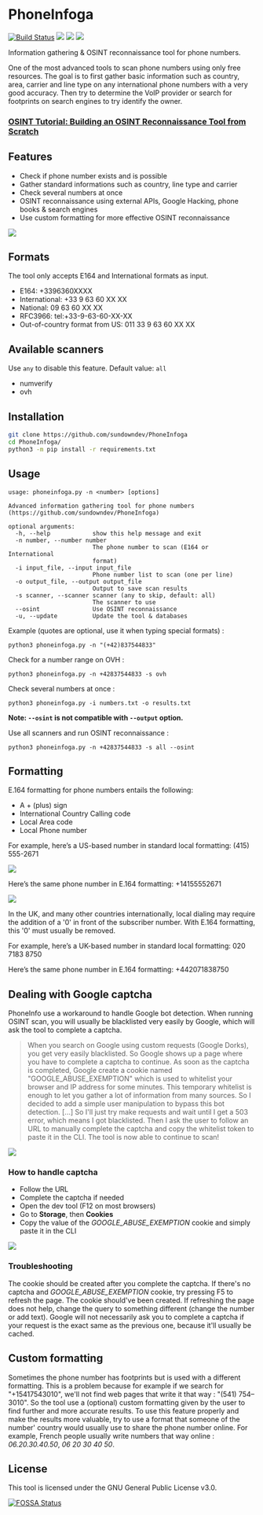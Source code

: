 # PhoneInfoga

[![Build Status](https://travis-ci.org/sundowndev/PhoneInfoga.svg?branch=master)](https://travis-ci.org/sundowndev/PhoneInfoga)
![](https://img.shields.io/badge/python-3-blue.svg)
![](https://img.shields.io/github/tag/SundownDEV/PhoneInfoga.svg)
![](https://img.shields.io/badge/license-MIT-blue.svg)

Information gathering & OSINT reconnaissance tool for phone numbers.

One of the most advanced tools to scan phone numbers using only free resources. The goal is to first gather basic information such as country, area, carrier and line type on any international phone numbers with a very good accuracy. Then try to determine the VoIP provider or search for footprints on search engines to try identify the owner.

### [OSINT Tutorial: Building an OSINT Reconnaissance Tool from Scratch](https://medium.com/@SundownDEV/phone-number-scanning-osint-recon-tool-6ad8f0cac27b)

## Features

- Check if phone number exists and is possible
- Gather standard informations such as country, line type and carrier
- Check several numbers at once
- OSINT reconnaissance using external APIs, Google Hacking, phone books & search engines
- Use custom formatting for more effective OSINT reconnaissance

![](https://i.imgur.com/bWx79dy.png)

## Formats

The tool only accepts E164 and International formats as input.

- E164: +3396360XXXX
- International: +33 9 63 60 XX XX
- National: 09 63 60 XX XX
- RFC3966: tel:+33-9-63-60-XX-XX
- Out-of-country format from US: 011 33 9 63 60 XX XX

## Available scanners

Use `any` to disable this feature. Default value: `all`

- numverify
- ovh

## Installation

```bash
git clone https://github.com/sundowndev/PhoneInfoga
cd PhoneInfoga/
python3 -m pip install -r requirements.txt
```

## Usage

```
usage: phoneinfoga.py -n <number> [options]

Advanced information gathering tool for phone numbers
(https://github.com/sundowndev/PhoneInfoga)

optional arguments:
  -h, --help            show this help message and exit
  -n number, --number number
                        The phone number to scan (E164 or International
                        format)
  -i input_file, --input input_file
                        Phone number list to scan (one per line)
  -o output_file, --output output_file
                        Output to save scan results
  -s scanner, --scanner scanner (any to skip, default: all)
                        The scanner to use
  --osint               Use OSINT reconnaissance
  -u, --update          Update the tool & databases
```

Example (quotes are optional, use it when typing special formats) :

```
python3 phoneinfoga.py -n "(+42)837544833"
```

Check for a number range on OVH :

```
python3 phoneinfoga.py -n +42837544833 -s ovh
```

Check several numbers at once :

```
python3 phoneinfoga.py -i numbers.txt -o results.txt
```

**Note: `--osint` is not compatible with `--output` option.**

Use all scanners and run OSINT reconnaissance :

```
python3 phoneinfoga.py -n +42837544833 -s all --osint
```

## Formatting

E.164 formatting for phone numbers entails the following:

- A + (plus) sign
- International Country Calling code
- Local Area code
- Local Phone number

For example, here’s a US-based number in standard local formatting: (415) 555-2671

![](https://i.imgur.com/0e2SMdL.png)

Here’s the same phone number in E.164 formatting: +14155552671

![](https://i.imgur.com/KfrvacR.png)

In the UK, and many other countries internationally, local dialing may require the addition of a '0' in front of the subscriber number. With E.164 formatting, this '0' must usually be removed.

For example, here’s a UK-based number in standard local formatting: 020 7183 8750

Here’s the same phone number in E.164 formatting: +442071838750

## Dealing with Google captcha

PhoneInfo use a workaround to handle Google bot detection. When running OSINT scan, you will usually be blacklisted very easily by Google, which will ask the tool to complete a captcha.

>When you search on Google using custom requests (Google Dorks), you get very easily blacklisted. So Google shows up a page where you have to complete a captcha to continue. As soon as the captcha is completed, Google create a cookie named "GOOGLE_ABUSE_EXEMPTION" which is used to whitelist your browser and IP address for some minutes. This temporary whitelist is enough to let you gather a lot of information from many sources. So I decided to add a simple user manipulation to bypass this bot detection. [...] So I'll just try make requests and wait until I get a 503 error, which means I got blacklisted. Then I ask the user to follow an URL to manually complete the captcha and copy the whitelist token to paste it in the CLI. The tool is now able to continue to scan!

![](https://i.imgur.com/qbFZa1m.png)

### How to handle captcha
- Follow the URL
- Complete the captcha if needed
- Open the dev tool (F12 on most browsers)
- Go to **Storage**, then **Cookies**
- Copy the value of the *GOOGLE_ABUSE_EXEMPTION* cookie and simply paste it in the CLI

![](https://i.imgur.com/KkE1EM5.png)

### Troubleshooting

The cookie should be created after you complete the captcha. If there's no captcha and *GOOGLE_ABUSE_EXEMPTION* cookie, try pressing F5 to refresh the page. The cookie should've been created. If refreshing the page does not help, change the query to something different (change the number or add text). Google will not necessarily ask you to complete a captcha if your request is the exact same as the previous one, because it'll usually be cached.

## Custom formatting

Sometimes the phone number has footprints but is used with a different formatting. This is a problem because for example if we search for "+15417543010", we'll not find web pages that write it that way : "(541) 754–3010". So the tool use a (optional) custom formatting given by the user to find further and more accurate results. To use this feature properly and make the results more valuable, try to use a format that someone of the number' country would usually use to share the phone number online. For example, French people usually write numbers that way online : *06.20.30.40.50*, *06 20 30 40 50*.

## License

This tool is licensed under the GNU General Public License v3.0.

[![FOSSA Status](https://app.fossa.io/api/projects/git%2Bgithub.com%2Fsundowndev%2FPhoneInfoga.svg?type=large)](https://app.fossa.io/projects/git%2Bgithub.com%2Fsundowndev%2FPhoneInfoga?ref=badge_large)
